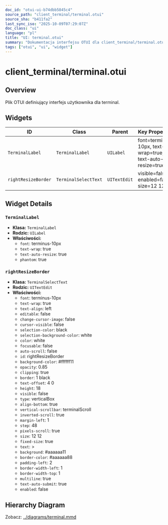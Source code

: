 ```yaml
---
doc_id: "otui-ui-b74dbb5845c4"
source_path: "client_terminal/terminal.otui"
source_sha: "b411fa2"
last_sync_iso: "2025-10-09T07:29:07Z"
doc_class: "ui"
language: "pl"
title: "UI: terminal.otui"
summary: "Dokumentacja interfejsu OTUI dla client_terminal/terminal.otui"
tags: ["otui", "ui", "widget"]
---
```


# client_terminal/terminal.otui

## Overview

Plik OTUI definiujący interfejs użytkownika dla terminal.

## Widgets

| ID | Class | Parent | Key Properties |
|----|-------|--------|----------------|
| `TerminalLabel` | `TerminalLabel` | `UILabel` | font=terminus-10px, text-wrap=true, text-auto-resize=true |
| `rightResizeBorder` | `TerminalSelectText` | `UITextEdit` | visible=false, enabled=false, size=12 12 |

## Widget Details

### `TerminalLabel`

- **Klasa:** `TerminalLabel`
- **Rodzic:** `UILabel`
- **Właściwości:**
  - `font`: terminus-10px
  - `text-wrap`: true
  - `text-auto-resize`: true
  - `phantom`: true

### `rightResizeBorder`

- **Klasa:** `TerminalSelectText`
- **Rodzic:** `UITextEdit`
- **Właściwości:**
  - `font`: terminus-10px
  - `text-wrap`: true
  - `text-align`: left
  - `editable`: false
  - `change-cursor-image`: false
  - `cursor-visible`: false
  - `selection-color`: black
  - `selection-background-color`: white
  - `color`: white
  - `focusable`: false
  - `auto-scroll`: false
  - `id`: rightResizeBorder
  - `background-color`: #ffffff11
  - `opacity`: 0.85
  - `clipping`: true
  - `border`: 1 black
  - `text-offset`: 4 0
  - `height`: 18
  - `visible`: false
  - `type`: verticalBox
  - `align-bottom`: true
  - `vertical-scrollbar`: terminalScroll
  - `inverted-scroll`: true
  - `margin-left`: 1
  - `step`: 48
  - `pixels-scroll`: true
  - `size`: 12 12
  - `fixed-size`: true
  - `text`: >
  - `background`: #aaaaaa11
  - `border-color`: #aaaaaa88
  - `padding-left`: 2
  - `border-width-left`: 1
  - `border-width-top`: 1
  - `multiline`: true
  - `text-auto-submit`: true
  - `enabled`: false

## Hierarchy Diagram

Zobacz: [../diagrams/terminal.mmd](../diagrams/terminal.mmd)
